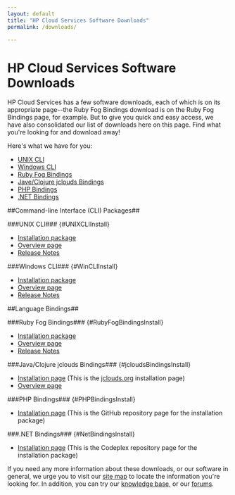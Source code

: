 ```yaml
---
layout: default
title: "HP Cloud Services Software Downloads"
permalink: /downloads/

---
```

# HP Cloud Services Software Downloads

HP Cloud Services has a few software downloads, each of which is on its appropriate page--the Ruby Fog Bindings download is on the Ruby Fog Bindings page, for example.  But to give you quick and easy access, we have also consolidated our list of downloads here on this page.  Find what you're looking for and download away!

Here's what we have for you:

* [UNIX CLI](#UNIXCLIInstall)
* [Windows CLI](#WinCLIInstall)
* [Ruby Fog Bindings](#RubyFogBindingsInstall)
* [Jave/Clojure jclouds Bindings](#jcloudsBindingsInstall)
* [PHP Bindings](#PHPBindingsInstall)
* [.NET Bindings](#NetBindingsInstall)

##Command-line Interface (CLI) Packages##

###UNIX CLI### {#UNIXCLIInstall}
* [Installation package](https://docs.hpcloud.com/file/hpcloud-1.4.0.gem)
* [Overview page](/cli/unix)
* [Release Notes](/cli/unix/release-notes)

###Windows CLI### {#WinCLIInstall}
* [Installation package](https://docs.hpcloud.com/file/WinCLI-1.3.1.9.zip)
* [Overview page](/cli/windows)
* [Release Notes](/cli/windows/release-notes)

##Language Bindings##

###Ruby Fog Bindings### {#RubyFogBindingsInstall}
* [Installation package](https://docs.hpcloud.com/file/hpfog-0.0.18.gem)
* [Overview page](/bindings/fog) 
* [Release Notes](/bindings/fog/release-notes)

###Java/Clojure jclouds Bindings### {#jcloudsBindingsInstall}
* [Installation page](http://www.jclouds.org/documentation/userguide/installation-guide) (This is the [jclouds.org](http://www.jclouds.org) installation page)
* [Overview page](/bindings/jclouds)
<!-- * [Release Notes](bindings/jclouds/release-notes)-->

###PHP Bindings### {#PHPBindingsInstall} 
* [Installation page](http://hpcloud.github.com/HPCloud-PHP/) (This is the GitHub repository page for the installation package)

###.NET Bindings### {#NetBindingsInstall} 
* [Installation page](http://hpcloud.codeplex.com/releases/view/95187) (This is the Codeplex repository page for the installation package)

If you need any more information about these downloads, or our software in general, we urge you to visit our [site map](/sitemap) to locate the information you're looking for.  In addition, you can try our [knowledge base](https://community.hpcloud.com/knowledge-base), or our [forums](https://community.hpcloud.com/forum).
